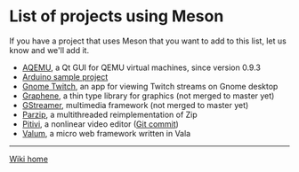 # List of projects using Meson 

If you have a project that uses Meson that you want to add to this list, let us know and we'll add it.

 - [AQEMU](https://github.com/tobimensch/aqemu), a Qt GUI for QEMU virtual machines, since version 0.9.3
 - [Arduino sample project](https://github.com/jpakkane/mesonarduino)
 - [Gnome Twitch](https://github.com/Ippytraxx/gnome-twitch), an app for viewing Twitch streams on Gnome desktop
 - [Graphene](http://ebassi.github.io/graphene/), a thin type library for graphics (not merged to master yet)
 - [GStreamer](https://github.com/centricular/gstreamer), multimedia framework (not merged to master yet)
 - [Parzip](https://github.com/jpakkane/parzip), a multithreaded reimplementation of Zip 
 - [Pitivi](http://pitivi.org/), a nonlinear video editor ([Git commit](https://git.gnome.org/browse/pitivi/commit/meson.build?id=3003b26a08e8878d30f67de158cb9253cdad8522))
 - [Valum](https://github.com/valum-framework/valum), a micro web framework written in Vala

----

[Wiki home](Home)
